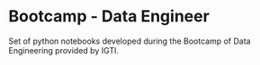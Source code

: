 # Bootcamp - Data Engineer

Set of python notebooks developed during the Bootcamp of Data Engineering provided by IGTI.
